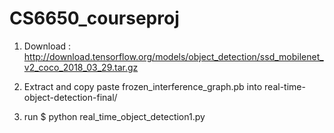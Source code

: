 # CS6650_courseproj

1. Download : http://download.tensorflow.org/models/object_detection/ssd_mobilenet_v2_coco_2018_03_29.tar.gz

2. Extract and copy paste frozen_interference_graph.pb into real-time-object-detection-final/
3. run $ python real_time_object_detection1.py 
